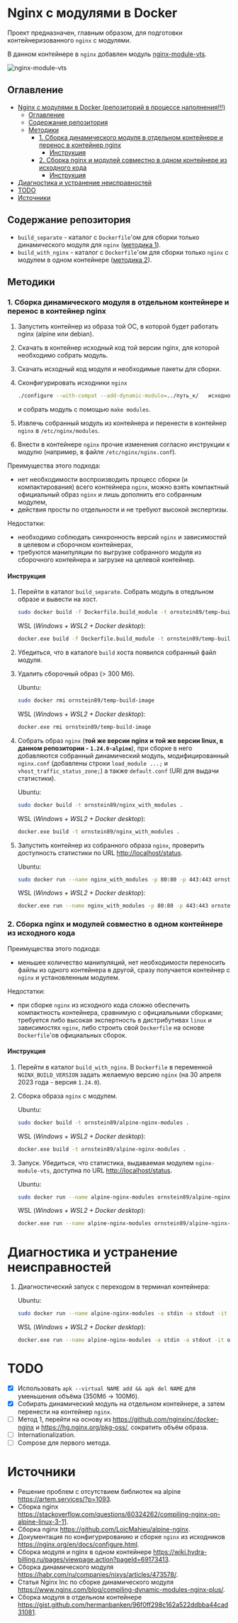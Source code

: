# Nginx с модулями в Docker

Проект предназначен, главным образом, для подготовки контейнеризованного `nginx` с модулями.

В данном контейнере в `nginx` добавлен модуль [nginx-module-vts](https://github.com/vozlt/nginx-module-vts).

![nginx-module-vts](./doc/images/screenshot.png)

## Оглавление

- [Nginx с модулями в Docker (репозиторий в процессе наполнения!!!)](#nginx-с-модулями-в-docker-репозиторий-в-процессе-наполнения)
  - [Оглавление](#оглавление)
  - [Содержание репозитория](#содержание-репозитория)
  - [Методики](#методики)
    - [1. Сборка динамического модуля в отдельном контейнере и перенос в контейнер nginx](#1-сборка-динамического-модуля-в-отдельном-контейнере-и-перенос-в-контейнер-nginx)
      - [Инструкция](#инструкция)
    - [2. Сборка nginx и модулей совместно в одном контейнере из исходного кода](#2-сборка-nginx-и-модулей-совместно-в-одном-контейнере-из-исходного-кода)
      - [Инструкция](#инструкция-1)
- [Диагностика и устранение неисправностей](#диагностика-и-устранение-неисправностей)
- [TODO](#todo)
- [Источники](#источники)

## Содержание репозитория

- `build_separate` - каталог с `Dockerfile`'ом для сборки только динамического модуля для `nginx` ([методика 1](#1-сборка-динамического-модуля-в-отдельном-контейнере-и-перенос-в-контейнер-nginx)).
- `build_with_nginx` - каталог с `Dockerfile`'ом для сборки только `nginx` с модулем в одном контейнере ([методика 2](#2-сборка-nginx-и-модулей-совместно-в-одном-контейнере-из-исходного-кода)).

## Методики

### 1. Сборка динамического модуля в отдельном контейнере и перенос в контейнер nginx

1. Запустить контейнер из образа той ОС, в которой будет работать nginx (alpine или debian).
2. Скачать в контейнер исходный код той версии nginx, для которой необходимо собрать модуль.
3. Скачать исходный код модуля и необходимые пакеты для сборки.
4. Сконфигурировать исходники `nginx`

   ```bash
   ./configure --with-compat --add-dynamic-module=../путь_к/   исходному/коду_модуля
   ```

   и собрать модуль с помощью `make modules`.
5. Извлечь собранный модуль из контейнера и перенести в контейнер `nginx` в `/etc/nginx/modules`.
6. Внести в контейнере `nginx` прочие изменения согласно инструкции к модулю (например, в файле `/etc/nginx/nginx.conf`).

Преимущества этого подхода:

- нет необходимости воспроизводить процесс сборки (и компактирования) всего контейнера `nginx`, можно взять компактный официальный образ `nginx` и лишь дополнить его собранным модулем,
- действия просты по отдельности и не требуют высокой экспертизы.

Недостатки:

- необходимо соблюдать синхронность версий `nginx` и  зависимостей в целевом и сборочном контейнерах,
- требуются манипуляции по выгрузке собранного модуля  из сборочного контейнера и загрузке на целевой контейнер.

#### Инструкция

1. Перейти в каталог `build_separate`. Собрать модуль в отедльном образе и вывести на хост.

    ```bash
    sudo docker build -f Dockerfile.build_module -t ornstein89/temp-build-image --output ./build .
    ```

    WSL (*Windows + WSL2 + Docker desktop*):

    ```bash
    docker.exe build -f Dockerfile.build_module -t ornstein89/temp-build-image --output ./build .
    ```

2. Убедиться, что в каталоге `build` хоста появился собранный файл модуля.
3. Удалить сборочный образ (> 300 Мб).

    Ubuntu:

    ```bash
    sudo docker rmi ornstein89/temp-build-image
    ```

    WSL (*Windows + WSL2 + Docker desktop*):

    ```bash
    docker.exe rmi ornstein89/temp-build-image
    ```

4. Собрать образ `nginx` (**той же версии nginx и той же версии linux, в данном репозитории - `1.24.0-alpine`**), при сборке в него добавляются собранный динамический модуль, модифицированный `nginx.conf` (добавлены строки `load_module ...;` и `vhost_traffic_status_zone;`) а также `default.conf` (URI для выдачи статистики).

    Ubuntu:

    ```bash
    sudo docker build -t ornstein89/nginx_with_modules .
    ```

    WSL (*Windows + WSL2 + Docker desktop*):

    ```bash
    docker.exe build -t ornstein89/nginx_with_modules .
    ```

5. Запустить контейнер из собранного образа `nginx`, проверить доступность статистики по URL <http://localhost/status>.

    Ubuntu:

    ```bash
    sudo docker run --name nginx_with_modules -p 80:80 -p 443:443 ornstein89/nginx_with_modules
    ```

    WSL (*Windows + WSL2 + Docker desktop*):

    ```bash
    docker.exe run --name nginx_with_modules -p 80:80 -p 443:443 ornstein89/nginx_with_modules
    ```

### 2. Сборка nginx и модулей совместно в одном контейнере из исходного кода

Преимущества этого подхода:

- меньшее количество манипуляций, нет необходимости переносить файлы из одного контейнера в другой, сразу получается контейнер с `nginx` и установленным модулем.

Недостатки:

- при сборке `nginx` из исходного кода сложно обеспечить компактность контейнера, сравнимую с официальными сборками; требуется либо высокая экспертность в дистрибутивах `linux` и зависимостях `nginx`, либо строить свой `Dockerfile` на основе `Dockerfile`'ов официальных сборок.

#### Инструкция

1. Перейти в каталог `build_with_nginx`. В `Dockerfile` в переменной `NGINX_BUILD_VERSION` задать желаемую версию `nginx` (на 30 апреля 2023 года - версия `1.24.0`).

2. Сборка образа `nginx` с модулем.

    Ubuntu:

    ```bash
    sudo docker build -t ornstein89/alpine-nginx-modules .
    ```

    WSL (*Windows + WSL2 + Docker desktop*):

    ```bash
    docker.exe build -t ornstein89/alpine-nginx-modules .
    ```

3. Запуск. Убедиться, что статистика, выдаваемая модулем `nginx-module-vts`, доступна по URL <http://localhost/status>.

    Ubuntu:

    ```bash
    sudo docker run --name alpine-nginx-modules ornstein89/alpine-nginx-modules
    ```

    WSL (*Windows + WSL2 + Docker desktop*):

    ```bash
    docker.exe run --name alpine-nginx-modules ornstein89/alpine-nginx-modules
    ```

# Диагностика и устранение неисправностей

1. Диагностический запуск с переходом в терминал контейнера:

    Ubuntu:

    ```bash
    sudo docker run --name alpine-nginx-modules -a stdin -a stdout -it ornstein89/alpine-nginx-modules sh
    ```

    WSL (*Windows + WSL2 + Docker desktop*):

    ```bash
    docker.exe run --name alpine-nginx-modules -a stdin -a stdout -it ornstein89/alpine-nginx-modules sh
    ```

# TODO

- [x] Использовать `apk --virtual NAME add && apk del NAME` для уменьшения объёма (350Мб → 100Мб).
- [x] Собирать динамический модуль на отдельном контейнере, а затем перенести на контейнер `nginx`.
- [ ] Метод 1, перейти на основу из <https://github.com/nginxinc/docker-nginx> и <https://hg.nginx.org/pkg-oss/>, сократить объём образа.
- [ ] Internationalization.
- [ ] Compose для первого метода.

# Источники

- Решение проблем с отсутствием библиотек на alpine <https://artem.services/?p=1093>.
- Сборка nginx <https://stackoverflow.com/questions/60324262/compiling-nginx-on-alpine-linux-3-11>.
- Сборка nginx <https://github.com/LoicMahieu/alpine-nginx>.
- Документация по конфигурированию и сборке `nginx` из исходников <https://nginx.org/en/docs/configure.html>.
- Сборка модуля и nginx в одном контейнере <https://wiki.hydra-billing.ru/pages/viewpage.action?pageId=69173413>.
- Сборка динамического модуля <https://habr.com/ru/companies/nixys/articles/473578/>.
- Статья Nginx Inc по сборке динамического модуля <https://www.nginx.com/blog/compiling-dynamic-modules-nginx-plus/>.
- Сборка модуля в отдельном контейнере <https://gist.github.com/hermanbanken/96f0ff298c162a522ddbba44cad31081>.

